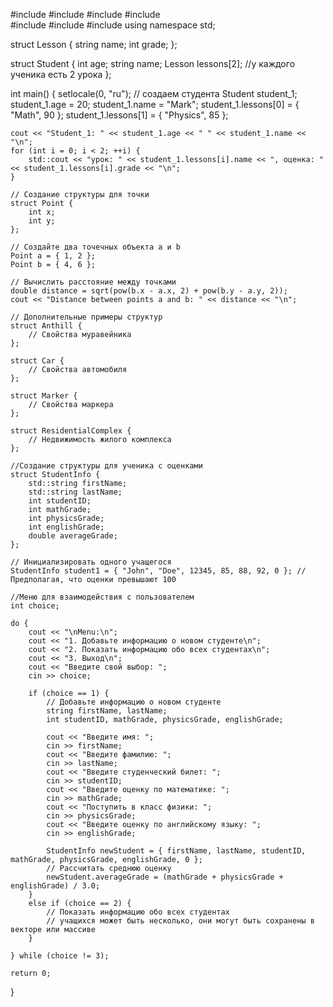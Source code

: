 #include <fstream> 
#include <iostream> 
#include <fstream> 
#include <string>   
#include <vector> 
#include <cstdlib>
#include <cmath>
using namespace std;


struct Lesson {
    string name;
    int grade;
};

struct Student {
    int age;
    string name;
    Lesson lessons[2]; //у каждого ученика есть 2 урока
};

int main() {
    setlocale(0, "ru");
    // создаем студента
    Student student_1;
    student_1.age = 20;
    student_1.name = "Mark";
    student_1.lessons[0] = { "Math", 90 };
    student_1.lessons[1] = { "Physics", 85 };

    cout << "Student_1: " << student_1.age << " " << student_1.name << "\n";
    for (int i = 0; i < 2; ++i) {
        std::cout << "урок: " << student_1.lessons[i].name << ", оценка: " << student_1.lessons[i].grade << "\n";
    }

    // Создание структуры для точки
    struct Point {
        int x;
        int y;
    };

    // Создайте два точечных объекта a и b
    Point a = { 1, 2 };
    Point b = { 4, 6 };

    // Вычислить расстояние между точками
    double distance = sqrt(pow(b.x - a.x, 2) + pow(b.y - a.y, 2));
    cout << "Distance between points a and b: " << distance << "\n";

    // Дополнительные примеры структур
    struct Anthill {
        // Свойства муравейника
    };

    struct Car {
        // Свойства автомобиля
    };

    struct Marker {
        // Свойства маркера
    };

    struct ResidentialComplex {
        // Недвижимость жилого комплекса
    };

    //Создание структуры для ученика с оценками
    struct StudentInfo {
        std::string firstName;
        std::string lastName;
        int studentID;
        int mathGrade;
        int physicsGrade;
        int englishGrade;
        double averageGrade;
    };

    // Инициализировать одного учащегося
    StudentInfo student1 = { "John", "Doe", 12345, 85, 88, 92, 0 }; // Предполагая, что оценки превышают 100

    //Меню для взаимодействия с пользователем
    int choice;

    do {
        cout << "\nMenu:\n";
        cout << "1. Добавьте информацию о новом студенте\n";
        cout << "2. Показать информацию обо всех студентах\n";
        cout << "3. Выход\n";
        cout << "Введите свой выбор: ";
        cin >> choice;

        if (choice == 1) {
            // Добавьте информацию о новом студенте
            string firstName, lastName;
            int studentID, mathGrade, physicsGrade, englishGrade;

            cout << "Введите имя: ";
            cin >> firstName;
            cout << "Введите фамилию: ";
            cin >> lastName;
            cout << "Введите студенческий билет: ";
            cin >> studentID;
            cout << "Введите оценку по математике: ";
            cin >> mathGrade;
            cout << "Поступить в класс физики: ";
            cin >> physicsGrade;
            cout << "Введите оценку по английскому языку: ";
            cin >> englishGrade;

            StudentInfo newStudent = { firstName, lastName, studentID, mathGrade, physicsGrade, englishGrade, 0 };
            // Рассчитать среднюю оценку
            newStudent.averageGrade = (mathGrade + physicsGrade + englishGrade) / 3.0;
        }
        else if (choice == 2) {
            // Показать информацию обо всех студентах
            // учащихся может быть несколько, они могут быть сохранены в векторе или массиве
        }

    } while (choice != 3);

    return 0;
}
